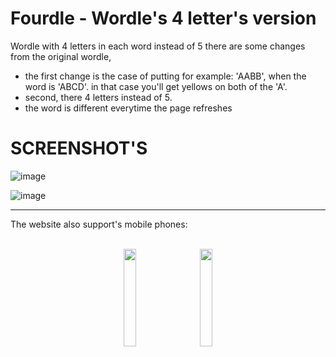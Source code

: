 # Fourdle - Wordle's 4 letter's version
Wordle with 4 letters in each word instead of 5
there are some changes from the original wordle,
- the first change is the case of putting for example: 'AABB', when the word is 'ABCD'. in that case you'll get yellows on both of the 'A'.
- second, there 4 letters instead of 5.
- the word is different everytime the page refreshes


# SCREENSHOT'S

![image](https://user-images.githubusercontent.com/60574244/153922375-b4861cc4-6468-40ef-acc6-9fe326db48cd.png)

![image](https://user-images.githubusercontent.com/60574244/153922527-b9b1ca87-bc62-47b8-bc2f-a3ebbcd980a3.png)
<br>
<hr>
The website also support's mobile phones:
<br>
<br>


<p align="center" width="70%">
    <img width="20%" src="https://user-images.githubusercontent.com/60574244/153922774-6206c3b7-ae32-46c7-9be2-aa1a971c740a.png">
      ㅤ
    <img width="20%" src="https://user-images.githubusercontent.com/60574244/153922903-45ba7d43-047d-4808-a623-f86df82d340b.png">
</p>
